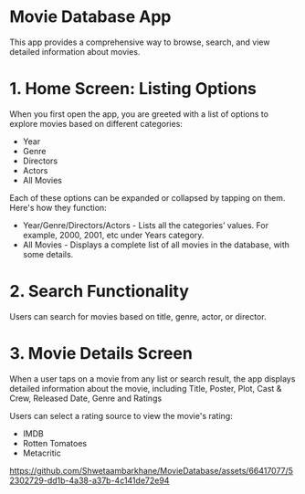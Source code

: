 # Movie Database App

This app provides a comprehensive way to browse, search, and view detailed information about movies.

# 1. Home Screen: Listing Options

When you first open the app, you are greeted with a list of options to explore movies based on different categories:
-	Year
-	Genre
-	Directors
-	Actors
-	All Movies

Each of these options can be expanded or collapsed by tapping on them. Here's how they function:
- Year/Genre/Directors/Actors - Lists all the categories’ values. For example, 2000, 2001, etc under Years category.
- All Movies - Displays a complete list of all movies in the database, with some details. 

# 2. Search Functionality

Users can search for movies based on title, genre, actor, or director.

# 3. Movie Details Screen

When a user taps on a movie from any list or search result, the app displays detailed information about the movie, including Title, Poster, Plot, Cast & Crew, Released Date, Genre and Ratings

Users can select a rating source to view the movie's rating:
-	IMDB
-	Rotten Tomatoes
-	Metacritic


https://github.com/Shwetaambarkhane/MovieDatabase/assets/66417077/52302729-dd1b-4a38-a37b-4c141de72e94


